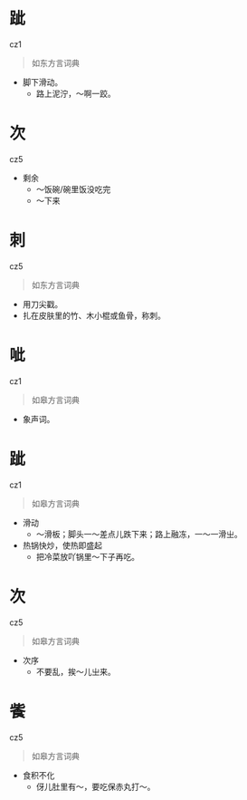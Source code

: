 # 跐
cz1
> 如东方言词典
- 脚下滑动。
  - 路上泥泞，～啊一跤。

# 次
cz5
- 剩余
  - ～饭碗/碗里饭没吃完
  - ～下来

# 刺
cz5
> 如东方言词典
- 用刀尖戳。
- 扎在皮肤里的竹、木小棍或鱼骨，称刺。

# 呲
cz1
> 如皋方言词典
- 象声词。

# 跐
cz1
> 如皋方言词典
- 滑动
  - ～滑板；脚头一～差点儿跌下来；路上融冻，一～一滑㞢。
- 热锅快炒，使热即盛起
  - 把冷菜放吖锅里～下子再吃。

# 次
cz5
> 如皋方言词典
- 次序
  - 不要乱，挨～儿㞢来。

# 飺
cz5
> 如皋方言词典
- 食积不化
  - 伢儿肚里有～，要吃保赤丸打～。
